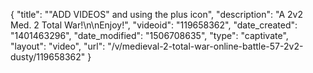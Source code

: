 {
    "title": "\"ADD VIDEOS\" and using the plus icon",
    "description": "A 2v2 Med. 2 Total War!\n\nEnjoy!",
    "videoid": "119658362",
    "date_created": "1401463296",
    "date_modified": "1506708635",
    "type": "captivate",
    "layout": "video",
    "url": "\/v\/medieval-2-total-war-online-battle-57-2v2-dusty\/119658362"
}